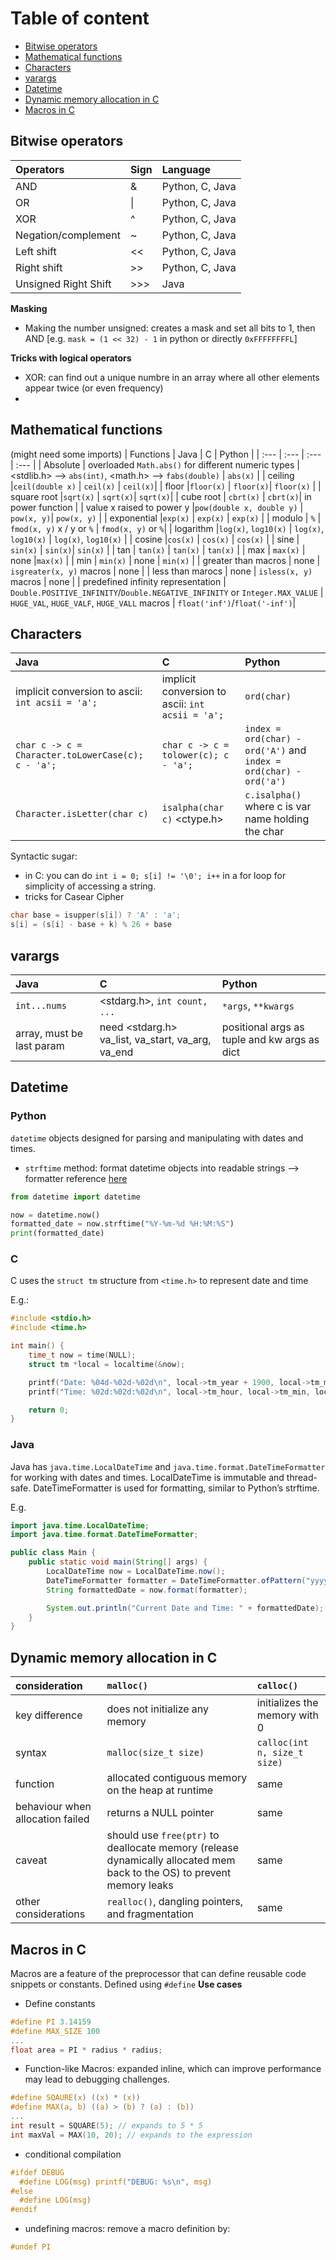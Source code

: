 # Table of content
- [Bitwise operators](#Bitwise-operators)
- [Mathematical functions](#Mathematical-functions)
- [Characters](#Characters)
- [varargs](#varargs)
- [Datetime](#Datetime)
- [Dynamic memory allocation in C](#Dynamic-memory-allocation-in-C)
- [Macros in C](#Macros-in-C)


## Bitwise operators

| Operators | Sign | Language |
| :--- | :--- | :--- |
| AND | & | Python, C, Java |
| OR | \| | Python, C, Java |
| XOR | ^ | Python, C, Java |
| Negation/complement | ~ | Python, C, Java |
| Left shift | << | Python, C, Java |
| Right shift | >> | Python, C, Java |
| Unsigned Right Shift | >>> | Java |

**Masking**
- Making the number unsigned: creates a mask and set all bits to 1, then AND [e.g. `mask = (1 << 32) - 1` in python or directly `0xFFFFFFFFL`]

**Tricks with logical operators**
- XOR: can find out a unique numbre in an array where all other elements appear twice (or even frequency)
- 

## Mathematical functions

(might need some imports)
| Functions | Java | C | Python |
| :--- | :--- | :--- | :--- |
| Absolute | overloaded `Math.abs()` for different numeric types | <stdlib.h> --> `abs(int)`, <math.h> --> `fabs(double)` | `abs(x)` | 
| ceiling |`ceil(double x)` | `ceil(x)` | `ceil(x)`|
| floor |`floor(x)` | `floor(x)`| `floor(x)` | 
| square root |`sqrt(x)` | `sqrt(x)`| `sqrt(x)`| 
| cube root | `cbrt(x)` | `cbrt(x)`| in power function |
| value x raised to power y |`pow(double x, double y)` | `pow(x, y)`| `pow(x, y)` | 
| exponential |`exp(x)` | `exp(x)` | `exp(x)` |
| modulo | `%` | `fmod(x, y)` x / y or `%` | `fmod(x, y)` or `%`|
| logarithm |`log(x)`, `log10(x)`  | `log(x)`, `log10(x)` | `log(x)`, `log10(x)` |
| cosine |`cos(x)` | `cos(x)` | `cos(x)` | 
| sine | `sin(x)` | `sin(x)`| `sin(x)` | 
| tan | `tan(x)` | `tan(x)` | `tan(x)` |
| max | `max(x)` | none |`max(x)` |
| min | `min(x)` | none | `min(x)` |
| greater than macros | none | `isgreater(x, y)` macros | none |
| less than marocs | none | `isless(x, y)` macros | none |
| predefined infinity representation | `Double.POSITIVE_INFINITY`/`Double.NEGATIVE_INFINITY`  or `Integer.MAX_VALUE` | `HUGE_VAL`, `HUGE_VALF`, `HUGE_VALL` macros | `float('inf')`/`float('-inf')`|

## Characters
| Java | C | Python |
| :--- | :--- | :--- |
| implicit conversion to ascii: `int acsii = 'a';` |  implicit conversion to ascii: `int acsii = 'a';` | `ord(char)` |
| `char c -> c = Character.toLowerCase(c); c - 'a';` | `char c -> c = tolower(c); c - 'a';` | `index = ord(char) - ord('A')` and `index = ord(char) - ord('a')`|
| `Character.isLetter(char c)` | `isalpha(char c)` <ctype.h> | `c.isalpha()` where c is var name holding the char |

Syntactic sugar:
- in C: you can do `int i = 0; s[i] != '\0'; i++` in a for loop for simplicity of accessing a string.
- tricks for Casear Cipher
```c
char base = isupper(s[i]) ? 'A' : 'a';
s[i] = (s[i] - base + k) % 26 + base
```

## varargs

| Java | C | Python |
| :--- | :--- | :--- |
| `int...nums` | <stdarg.h>, `int count, ...` | `*args`, `**kwargs` |
| array, must be last param | need <stdarg.h> va_list, va_start, va_arg, va_end | positional args as tuple and kw args as dict

## Datetime

### Python 

`datetime` objects designed for parsing and manipulating with dates and times.

- `strftime` method: format datetime objects into readable strings --> formatter reference [here](https://strftime.org/)
```python
from datetime import datetime

now = datetime.now()
formatted_date = now.strftime("%Y-%m-%d %H:%M:%S")
print(formatted_date)
```

### C

C uses the `struct tm` structure from `<time.h>` to represent date and time

E.g.:
```c
#include <stdio.h>
#include <time.h>

int main() {
    time_t now = time(NULL);
    struct tm *local = localtime(&now);

    printf("Date: %04d-%02d-%02d\n", local->tm_year + 1900, local->tm_mon + 1, local->tm_mday);
    printf("Time: %02d:%02d:%02d\n", local->tm_hour, local->tm_min, local->tm_sec);

    return 0;
}
```

### Java

Java has `java.time.LocalDateTime` and `java.time.format.DateTimeFormatter` for working with dates and times. LocalDateTime is immutable and thread-safe. DateTimeFormatter is used for formatting, similar to Python’s strftime.

E.g.
```java
import java.time.LocalDateTime;
import java.time.format.DateTimeFormatter;

public class Main {
    public static void main(String[] args) {
        LocalDateTime now = LocalDateTime.now();
        DateTimeFormatter formatter = DateTimeFormatter.ofPattern("yyyy-MM-dd HH:mm:ss");
        String formattedDate = now.format(formatter);

        System.out.println("Current Date and Time: " + formattedDate);
    }
}
```

## Dynamic memory allocation in C

| consideration | `malloc()` | `calloc()` |
| :--- | :--- | :--- |
| key difference | does not initialize any memory | initializes the memory with 0 |
| syntax | `malloc(size_t size)` | `calloc(int n, size_t size)` |
| function | allocated contiguous memory on the heap at runtime | same |
| behaviour when allocation failed | returns a NULL pointer | same |
| caveat | should use `free(ptr)` to deallocate memory (release dynamically allocated mem back to the OS) to prevent memory leaks | same |
| other considerations | `realloc()`, dangling pointers, and fragmentation | same |


## Macros in C

Macros are a feature of the preprocessor that can define reusable code snippets or constants. Defined using `#define`
**Use cases**
- Define constants
```c
#define PI 3.14159
#define MAX_SIZE 100
...
float area = PI * radius * radius;
```
- Function-like Macros: expanded inline, which can improve performance may lead to debugging challenges.
```c
#define SQAURE(x) ((x) * (x))
#define MAX(a, b) ((a) > (b) ? (a) : (b))
...
int result = SQUARE(5); // expands to 5 * 5
int maxVal = MAX(10, 20); // expands to the expression
```
- conditional compilation
```c
#ifdef DEBUG
  #define LOG(msg) printf("DEBUG: %s\n", msg)
#else
  #define LOG(msg)
#endif
```
- undefining macros: remove a macro definition by:
```c
#undef PI
```
